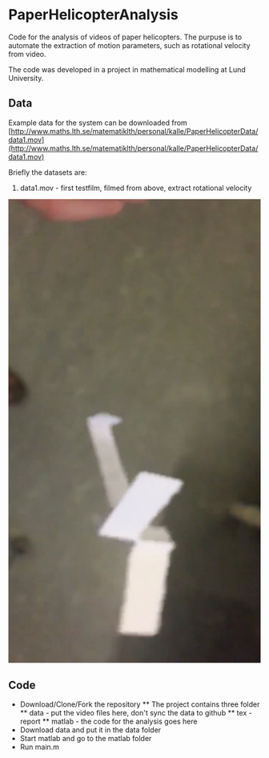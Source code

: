 # PaperHelicopterAnalysis

Code for the analysis of videos of paper helicopters. 
The purpuse is to automate the extraction of motion parameters, such as
rotational velocity from video.

The code was developed in a project in mathematical modelling at Lund University.

## Data

Example data for the system can be downloaded from
[http://www.maths.lth.se/matematiklth/personal/kalle/PaperHelicopterData/data1.mov](http://www.maths.lth.se/matematiklth/personal/kalle/PaperHelicopterData/data1.mov)

Briefly the datasets are:

1.  data1.mov - first testfilm, filmed from above, extract rotational velocity

![data1.mov](/tex/images/data1_cut.jpg "One frame from data1.mov")

## Code

* Download/Clone/Fork the repository
** The project contains three folder
** data - put the video files here, don't sync the data to github
** tex - report
** matlab - the code for the analysis goes here
* Download data and put it in the data folder
* Start matlab and go to the matlab folder
* Run main.m

